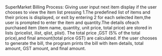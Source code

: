 SuperMarket Billing Process: Giving user input next item display if the user chooses to view the  item list pressing 1.The predefined list of items and their prices is displayed, or exit by entering 2 for each selected item,the user is prompted to enter the item and quantity.The details ofeach purchased item (item name, quantity, unit price, total price) are stored in lists (pricelist, ilist, qlist, plist). The total price ,GST (5% of the total price),and final amount(total price GST) are calculated. If the user chooses to generate the bill, the program prints the bill with item details, total amount, GST amount, and final amount.
